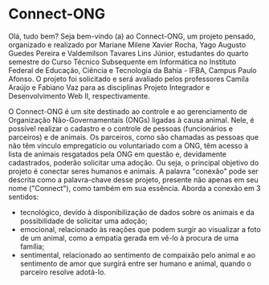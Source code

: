 # Connect-ONG

Olá, tudo bem? Seja bem-vindo (a) ao Connect-ONG, um projeto pensado, organizado e realizado por Mariane Milene Xavier Rocha, Yago Augusto Guedes Pereira e Valdemilson Tavares Lins Júnior, estudantes do quarto semestre do Curso Técnico Subsequente em Informática no Instituto Federal de Educação, Ciência e Tecnologia da Bahia - IFBA, Campus Paulo Afonso. O projeto foi solicitado e será avaliado pelos professores Camila Araújo e Fabiano Vaz para as disciplinas Projeto Integrador e Desenvolvimento Web II, respectivamente.

O Connect-ONG é um site destinado ao controle e ao gerenciamento de Organização Não-Governamentais (ONGs) ligadas à causa animal. Nele, é possível realizar o cadastro e o controle de pessoas (funcionários e parceiros) e de animais. Os parceiros, como são chamadas as pessoas que não têm vínculo empregatício ou voluntariado com a ONG, têm acesso à lista de animais resgatados pela ONG em questão e, devidamente cadastrados, poderão solicitar uma adoção. Ou seja, o principal objetivo do projeto é conectar seres humanos e animais. A palavra "conexão" pode ser descrita como a palavra-chave desse projeto, presente não apenas em seu nome ("Connect"), como também em sua essência. Aborda a conexão em 3 sentidos: 
- tecnológico, devido à disponibilização de dados sobre os animais e da possibilidade de solicitar uma adoção;
- emocional, relacionado às reações que podem surgir ao visualizar a foto de um animal, como a empatia gerada em vê-lo à procura de uma família;
- sentimental, relacionado ao sentimento de compaixão pelo animal e ao sentimento de amor que surgirá entre ser humano e animal, quando o parceiro resolve adotá-lo. 